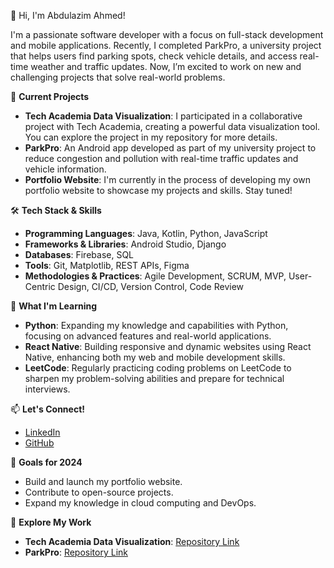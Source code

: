 👋 Hi, I'm Abdulazim Ahmed!

I'm a passionate software developer with a focus on full-stack development and mobile applications. Recently, I completed ParkPro, a university project that helps users find parking spots, check vehicle details, and access real-time weather and traffic updates. Now, I’m excited to work on new and challenging projects that solve real-world problems.

🚀 **Current Projects**
- **Tech Academia Data Visualization**: I participated in a collaborative project with Tech Academia, creating a powerful data visualization tool. You can explore the project in my repository for more details.
- **ParkPro**: An Android app developed as part of my university project to reduce congestion and pollution with real-time traffic updates and vehicle information.
- **Portfolio Website**: I'm currently in the process of developing my own portfolio website to showcase my projects and skills. Stay tuned!

🛠️ **Tech Stack & Skills**
- **Programming Languages**: Java, Kotlin, Python, JavaScript
- **Frameworks & Libraries**: Android Studio, Django
- **Databases**: Firebase, SQL
- **Tools**: Git, Matplotlib, REST APIs, Figma
- **Methodologies & Practices**: Agile Development, SCRUM, MVP, User-Centric Design, CI/CD, Version Control, Code Review

🌱 **What I'm Learning**
- **Python**: Expanding my knowledge and capabilities with Python, focusing on advanced features and real-world applications.
- **React Native**: Building responsive and dynamic websites using React Native, enhancing both my web and mobile development skills.
- **LeetCode**: Regularly practicing coding problems on LeetCode to sharpen my problem-solving abilities and prepare for technical interviews.

📫 **Let's Connect!**
- [LinkedIn](http://www.linkedin.com/in/abdulazim-ahmed-060ab3194)
- [GitHub](https://github.com/Abdulazim3)

🎯 **Goals for 2024**
- Build and launch my portfolio website.
- Contribute to open-source projects.
- Expand my knowledge in cloud computing and DevOps.

🔗 **Explore My Work**
- **Tech Academia Data Visualization**: [Repository Link](#)
- **ParkPro**: [Repository Link](#)
